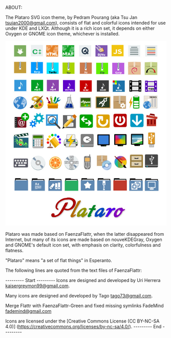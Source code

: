 ABOUT:

The Plataro SVG icon theme, by Pedram Pourang (aka Tsu Jan <tsujan2000@gmail.com>), consists of flat and colorful icons intended for use under KDE and LXQt. Although it is a rich icon set, it depends on either Oxygen or GNOME icon theme, whichever is installed.

![Screenshot](screenshot.jpg?raw=true "Screenshot")

Plataro was made based on FaenzaFlattr, when the latter disappeared from Internet, but many of its icons are made based on nouveKDEGray, Oxygen and GNOME's default icon set, with emphasis on clarity, colorfulness and flatness.

"Plataro" means "a set of flat things" in Esperanto.


The following lines are quoted from the text files of FaenzaFlattr:

--------- Start ---------
Icons are designed and developed by Uri Herrera <kaisergreymon99@gmail.com>.

Many icons are designed and developed by Tago <tago73@gmail.com>.

Merge Flattr with FaenzaFlattr-Green and fixed missing symlinks FadeMind <fademind@gmail.com>

Icons are licensed under the [Creative Commons License (CC BY-NC-SA 4.0)] (https://creativecommons.org/licenses/by-nc-sa/4.0/).
--------- End  ---------
